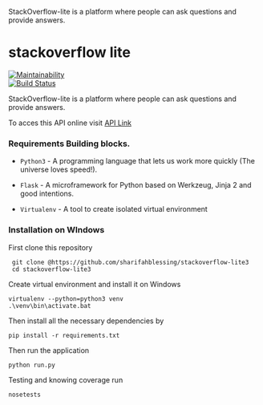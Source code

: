 StackOverflow-lite is a platform where people can ask questions and provide answers.  
# stackoverflow lite

[![Maintainability](https://api.codeclimate.com/v1/badges/d4fd37aec7beb4c5ca1a/maintainability" )](https://codeclimate.com/github/sharifahblessing/stackoverflow-lite3/maintainability)  
[![Build Status](https://travis-ci.org/sharifahblessing/stackoverflow-lite3.svg?branch=challenge3)](https://travis-ci.org/sharifahblessing/stackoverflow-lite3)  

StackOverflow-lite is a platform where people can ask questions and provide answers.  

To acces this API online visit [API Link ](https://stackoverflow-app-lite.herokuapp.com)

### Requirements Building blocks.
- ```Python3``` - A programming language that lets us work more quickly (The universe loves speed!).

- ```Flask``` - A microframework for Python based on Werkzeug, Jinja 2 and good intentions.

- ```Virtualenv``` - A tool to create isolated virtual environment

### Installation on WIndows

First clone this repository
```
 git clone @https://github.com/sharifahblessing/stackoverflow-lite3
 cd stackoverflow-lite3
 ```

Create virtual environment and install it on Windows

 ```
 virtualenv --python=python3 venv
 .\venv\bin\activate.bat
 ```

Then install all the necessary dependencies by
 ```
pip install -r requirements.txt
 ```

Then run the application
 ```
 python run.py
 ```
 Testing and knowing coverage run 
 ```
nosetests 
 ```
